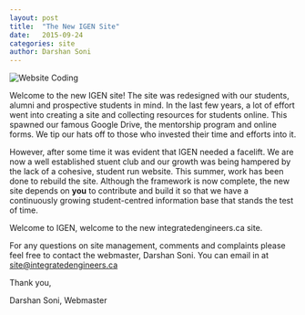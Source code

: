 ```yaml
---
layout: post
title:  "The New IGEN Site"
date:   2015-09-24
categories: site
author: Darshan Soni
---
```

<img class="img-responsive" src="https://images.unsplash.com/photo-1429051883746-afd9d56fbdaf?fit=crop&fm=jpg&h=675&q=80&w=1375" alt="Website Coding">


Welcome to the new IGEN site! 
The site was redesigned with our students, alumni and prospective students in mind. In the last few years, a lot of effort went into creating a site and collecting resources for students online. This spawned our famous Google Drive, the mentorship program and online forms. We tip our hats off to those who invested their time and efforts into it.

However, after some time it was evident that IGEN needed a facelift. We are now a well established stuent club and our growth was being hampered by the lack of a cohesive, student run website. This summer, work has been done to rebuild the site. Although the framework is now complete, the new site depends on **you** to contribute and build it so that we have a continuously growing student-centred information base that stands the test of time.

Welcome to IGEN, welcome to the new integratedengineers.ca site. 

For any questions on site management, comments and complaints please feel free to contact the webmaster, Darshan Soni. You can email in at site@integratedengineers.ca

Thank you,

Darshan Soni,
Webmaster
